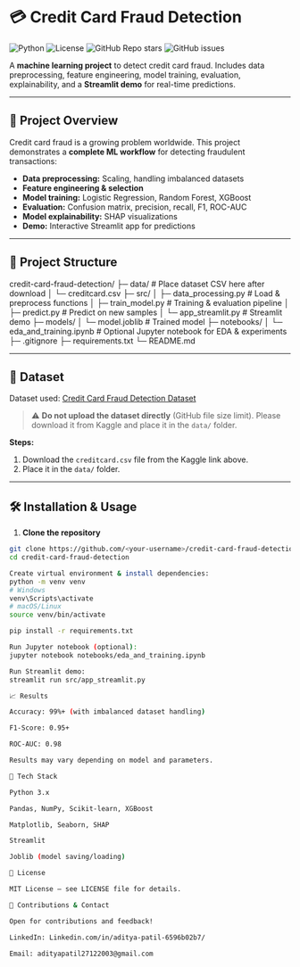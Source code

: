# 💳 Credit Card Fraud Detection

![Python](https://img.shields.io/badge/Python-3.11-blue)
![License](https://img.shields.io/badge/License-MIT-green)
![GitHub Repo stars](https://img.shields.io/github/stars/<your-username>/credit-card-fraud-detection?style=social)
![GitHub issues](https://img.shields.io/github/issues/<your-username>/credit-card-fraud-detection)

A **machine learning project** to detect credit card fraud. Includes data preprocessing, feature engineering, model training, evaluation, explainability, and a **Streamlit demo** for real-time predictions.

---

## 🚀 Project Overview

Credit card fraud is a growing problem worldwide. This project demonstrates a **complete ML workflow** for detecting fraudulent transactions:

- **Data preprocessing:** Scaling, handling imbalanced datasets  
- **Feature engineering & selection**  
- **Model training:** Logistic Regression, Random Forest, XGBoost  
- **Evaluation:** Confusion matrix, precision, recall, F1, ROC-AUC  
- **Model explainability:** SHAP visualizations  
- **Demo:** Interactive Streamlit app for predictions  

---

## 📂 Project Structure

credit-card-fraud-detection/
├─ data/ # Place dataset CSV here after download
│ └─ creditcard.csv
├─ src/
│ ├─ data_processing.py # Load & preprocess functions
│ ├─ train_model.py # Training & evaluation pipeline
│ ├─ predict.py # Predict on new samples
│ └─ app_streamlit.py # Streamlit demo
├─ models/
│ └─ model.joblib # Trained model
├─ notebooks/
│ └─ eda_and_training.ipynb # Optional Jupyter notebook for EDA & experiments
├─ .gitignore
├─ requirements.txt
└─ README.md


---

## 📖 Dataset

Dataset used: [Credit Card Fraud Detection Dataset](https://www.kaggle.com/datasets/mlg-ulb/creditcardfraud)  

> ⚠️ **Do not upload the dataset directly** (GitHub file size limit). Please download it from Kaggle and place it in the `data/` folder.

**Steps:**
1. Download the `creditcard.csv` file from the Kaggle link above.  
2. Place it in the `data/` folder.  

---

## 🛠️ Installation & Usage

1. **Clone the repository**
```bash
git clone https://github.com/<your-username>/credit-card-fraud-detection.git
cd credit-card-fraud-detection

Create virtual environment & install dependencies:
python -m venv venv
# Windows
venv\Scripts\activate
# macOS/Linux
source venv/bin/activate

pip install -r requirements.txt

Run Jupyter notebook (optional):
jupyter notebook notebooks/eda_and_training.ipynb

Run Streamlit demo:
streamlit run src/app_streamlit.py

📈 Results

Accuracy: 99%+ (with imbalanced dataset handling)

F1-Score: 0.95+

ROC-AUC: 0.98

Results may vary depending on model and parameters.

🔧 Tech Stack

Python 3.x

Pandas, NumPy, Scikit-learn, XGBoost

Matplotlib, Seaborn, SHAP

Streamlit

Joblib (model saving/loading)

📝 License

MIT License – see LICENSE file for details.

🌟 Contributions & Contact

Open for contributions and feedback!

LinkedIn: Linkedin.com/in/aditya-patil-6596b02b7/

Email: adityapatil27122003@gmail.com